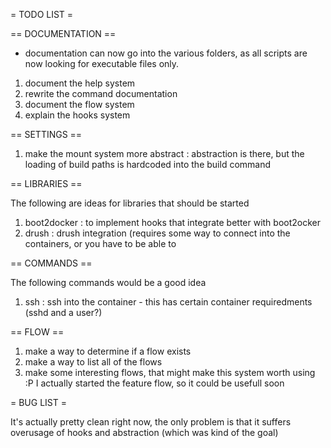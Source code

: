 = TODO LIST =

== DOCUMENTATION ==

* documentation can now go into the various folders, as all scripts are now looking for executable files only.

1. document the help system
2. rewrite the command documentation
3. document the flow system
4. explain the hooks system

== SETTINGS ==

1. make the mount system more abstract : abstraction is there, but the loading of build paths is hardcoded into the build command

== LIBRARIES ==

The following are ideas for libraries that should be started

1. boot2docker : to implement hooks that integrate better with boot2ocker
2. drush : drush integration (requires some way to connect into the containers,
     or you have to be able to

== COMMANDS ==

The following commands would be a good idea

1. ssh : ssh into the container - this has certain container requiredments (sshd and a user?)


== FLOW ==

1. make a way to determine if a flow exists
2. make a way to list all of the flows
3. make some interesting flows, that might make this system worth using  :P
    I actually started the feature flow, so it could be usefull soon

= BUG LIST =

It's actually pretty clean right now, the only problem is that it suffers
overusage of hooks and abstraction (which was kind of the goal)
